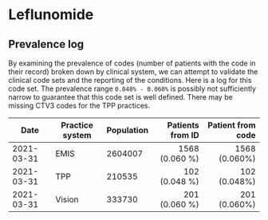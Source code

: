 # Leflunomide

## Prevalence log

By examining the prevalence of codes (number of patients with the code in their record) broken down by clinical system, we can attempt to validate the clinical code sets and the reporting of the conditions. Here is a log for this code set. The prevalence range `0.048% - 0.060%` is possibly not sufficiently narrow to guarantee that this code set is well defined. There may be missing CTV3 codes for the TPP practices.

| Date       | Practice system | Population | Patients from ID | Patient from code |
| ---------- | --------------- | ---------- | ---------------: | ----------------: |
| 2021-03-31 | EMIS            | 2604007    |   1568 (0.060 %) |     1568 (0.060%) |
| 2021-03-31 | TPP             | 210535     |    102 (0.048 %) |      102 (0.048%) |
| 2021-03-31 | Vision          | 333730     |    201 (0.060 %) |      201 (0.060%) |
